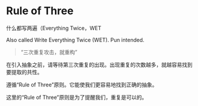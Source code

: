 # Rule of Three

什么都写两遍（Everything Twice，WET

Also called Write Everything Twice (WET). Pun intended.

> “三次重复攻击，就重构”

在引入抽象之前，请等待第三次重复的出现。出现重复的次数越多，就越容易找到要提取的共性。

遵循“Rule of Three”原则。它能使我们更容易地找到正确的抽象。

这里的“Rule of Three”原则是为了提醒我们，重复是可以的。
